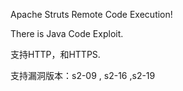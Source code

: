 Apache Struts Remote Code Execution!

There is Java Code Exploit.

支持HTTP，和HTTPS.

支持漏洞版本：s2-09 , s2-16 ,s2-19 
